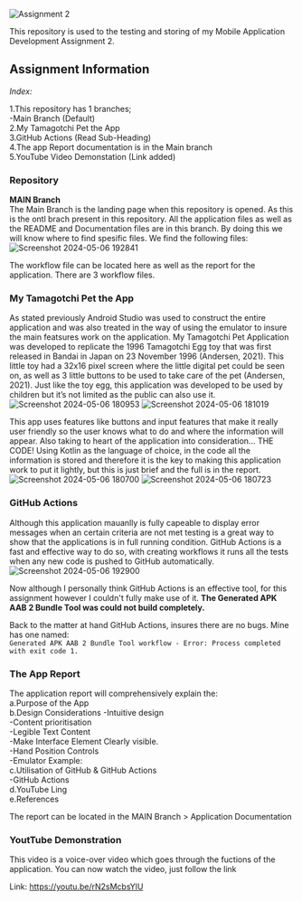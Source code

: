 ![Assignment 2](https://github.com/ST10452535/My-Tamagotchi-Pet-Assignment-2/assets/160850866/5f68ee1f-ecb5-4fe7-9fc5-5dddde22afc7)

This repository is used to the testing and storing of my Mobile Application Development Assignment 2.

## Assignment Information

_Index:_

1.This repository has 1 branches;  
   -Main Branch (Default)   
2.My Tamagotchi Pet the App   
3.GitHub Actions (Read Sub-Heading)       
4.The app Report documentation is in the Main branch      
5.YouTube Video Demonstation (Link added)

### Repository

**MAIN Branch**  
The Main Branch is the landing page when this repository is opened. As this is the ontl brach present in this repository. All the application files as well as the README and Documentation files are in this branch. By doing this we will know where to find spesific files. We find the following files:  
![Screenshot 2024-05-06 192841](https://github.com/ST10452535/My-Tamagotchi-Pet-Assignment-2/assets/160850866/76678148-6ab2-4706-94f6-5ed909341164)
 
 The workflow file can be located here as well as the report for the application. There are 3 workflow files.

 ### My Tamagotchi Pet the App  
 
As stated previously Android Studio was used to construct the entire application and was also treated in the way of using the emulator to insure the main featsures work on the application. My Tamagotchi Pet Application was developed to replicate the 1996 Tamagotchi Egg toy that was first released in Bandai in Japan on 23 November 1996 (Andersen, 2021). This little toy had a 32x16 pixel screen where the little digital pet could be seen on, as well as 3 little buttons to be used to take care of the pet (Andersen, 2021). Just like the toy egg, this application was developed to be used by children but it’s not limited as the public can also use it.  
![Screenshot 2024-05-06 180953](https://github.com/ST10452535/My-Tamagotchi-Pet-Assignment-2/assets/160850866/ae3f9ede-f36f-4be9-8c46-1815dc253b72)
![Screenshot 2024-05-06 181019](https://github.com/ST10452535/My-Tamagotchi-Pet-Assignment-2/assets/160850866/03f46442-a5b7-4616-8e97-45badc47adea)

This app uses features like buttons and input features that make it really user friendly so the user knows what to do and where the information will appear. Also taking to heart of the application into consideration... THE CODE! Using Kotlin as the language of choice, in the code all the information is stored and therefore it is the key to making this application work to put it lightly, but this is just brief and the full is in the report.  
![Screenshot 2024-05-06 180700](https://github.com/ST10452535/My-Tamagotchi-Pet-Assignment-2/assets/160850866/a1798523-fb21-4844-a6a7-637b70b337d2) ![Screenshot 2024-05-06 180723](https://github.com/ST10452535/My-Tamagotchi-Pet-Assignment-2/assets/160850866/d6bf7ca9-7794-45f1-a67b-bcf2cec98327)


### GitHub Actions

Although this application mauanlly is fully capeable to display error messages when an certain criteria are not met testing is a great way to show that the applications is in full running condition. GitHub Actions is a fast and effective way to do so, with creating workflows it runs all the tests when any new code is pushed to GitHub automatically.  
![Screenshot 2024-05-06 192900](https://github.com/ST10452535/My-Tamagotchi-Pet-Assignment-2/assets/160850866/0abe8b1b-aafe-4087-a72e-cc9c98013774)

Now although I personally think GitHub Actions is an effective tool, for this assignment however I couldn't fully make use of it.
**The Generated APK AAB 2 Bundle Tool was could not build completely.**

Back to the matter at hand GitHub Actions, insures there are no bugs. Mine has one named:  
```Generated APK AAB 2 Bundle Tool workflow - Error: Process completed with exit code 1.```

### The App Report 

The application report will comprehensively explain the:  
    a.Purpose of the App  
    b.Design Considerations
       -Intuitive design   
       -Content prioritisation  
       -Legible Text Content  
       -Make Interface Element Clearly visible.  
       -Hand Position Controls  
       -Emulator Example:  
    c.Utilisation of GitHub & GitHub Actions  
       -GitHub Actions  
    d.YouTube Ling  
    e.References  

The report can be located in the MAIN Branch > Application Documentation 

### YoutTube Demonstration

This video is a voice-over video which goes through the fuctions of the application. You can now watch the video, just follow the link

Link: https://youtu.be/rN2sMcbsYlU
